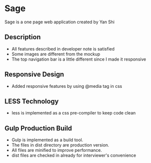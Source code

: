 # Sage

Sage is a one page web application created by Yan Shi

## Description
* All features described in developer note is satisfied
* Some images are different from the mockup
* The top navigation bar is a little different since I made it responsive

## Responsive Design
* Added responsive features by using @media tag in css

## LESS Technology
* less is implemented as a css pre-compiler to keep code clean

## Gulp Production Build
* Gulp is implemented as a build tool. 
* The files in dist directory are production version. 
* All files are minified to improve performance. 
* dist files are checked in already for interviewer's convenience